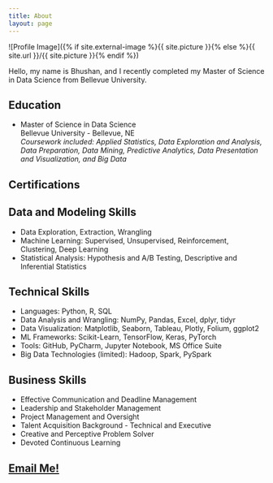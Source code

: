 ```yaml
---
title: About
layout: page
---
```

![Profile Image]({% if site.external-image %}{{ site.picture }}{% else %}{{ site.url }}/{{ site.picture }}{% endif %})

<p align="justify">Hello, my name is Bhushan, and I recently completed my Master of Science in Data Science from Bellevue University.</p>

<style>
dd { 
  display: block;
  margin-left: 0px;
}
</style>

<h2>Education</h2>

<ul>
	<li>Master of Science in Data Science
	<dd>Bellevue University - Bellevue, NE</dd>
	<dd><i>Coursework included: Applied Statistics, Data Exploration and Analysis, Data Preparation, Data Mining, Predictive Analytics, Data Presentation and Visualization, and Big Data</i></dd></li>
</ul>

<h2>Certifications</h2>

<ul>
	
</ul>

<h2>Data and Modeling Skills</h2>

<ul>
	<li>Data Exploration, Extraction, Wrangling</li>
	<li>Machine Learning: Supervised, Unsupervised, Reinforcement, Clustering, Deep Learning</li>
	<li>Statistical Analysis: Hypothesis and A/B Testing, Descriptive and Inferential Statistics</li>
</ul>

<h2>Technical Skills</h2>

<ul>
	<li>Languages: Python, R, SQL</li>
	<li>Data Analysis and Wrangling: NumPy, Pandas, Excel, dplyr, tidyr</li>
	<li>Data Visualization: Matplotlib, Seaborn, Tableau, Plotly, Folium, ggplot2</li>
	<li>ML Frameworks: Scikit-Learn, TensorFlow, Keras, PyTorch</li>
	<li>Tools: GitHub, PyCharm, Jupyter Notebook, MS Office Suite</li>
	<li>Big Data Technologies (limited): Hadoop, Spark, PySpark</li>
</ul>

<h2>Business Skills</h2>

<ul>
	<li>Effective Communication and Deadline Management</li>
	<li>Leadership and Stakeholder Management</li>
	<li>Project Management and Oversight</li>
	<li>Talent Acquisition Background - Technical and Executive</li>
	<li>Creative and Perceptive Problem Solver </li>
	<li>Devoted Continuous Learning</li>
</ul>

<h2><a href="mailto:bhushan.suryawanshi@gmail.com">Email Me!</a></h2>
